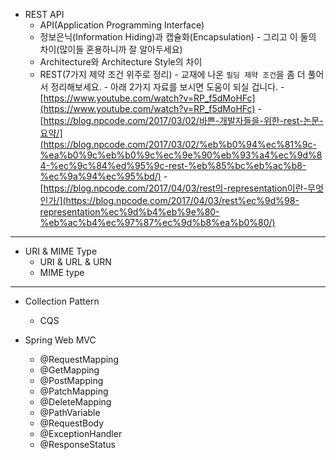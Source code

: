 - REST API
	- API(Application Programming Interface)
	- 정보은닉(Information Hiding)과 캡슐화(Encapsulation)
			- 그리고 이 둘의 차이(많이들 혼용하니까 잘 알아두세요)
	- Architecture와 Architecture Style의 차이
	- REST(7가지 제약 조건 위주로 정리)
			- 교재에 나온 `필딩 제약 조건`을 좀 더 풀어서 정리해보세요.
			- 아래 2가지 자료를 보시면 도움이 되실 겁니다.
			- [https://www.youtube.com/watch?v=RP_f5dMoHFc](https://www.youtube.com/watch?v=RP_f5dMoHFc)
			- [https://blog.npcode.com/2017/03/02/바쁜-개발자들을-위한-rest-논문-요약/](https://blog.npcode.com/2017/03/02/%eb%b0%94%ec%81%9c-%ea%b0%9c%eb%b0%9c%ec%9e%90%eb%93%a4%ec%9d%84-%ec%9c%84%ed%95%9c-rest-%eb%85%bc%eb%ac%b8-%ec%9a%94%ec%95%bd/)
			- [https://blog.npcode.com/2017/04/03/rest의-representation이란-무엇인가/](https://blog.npcode.com/2017/04/03/rest%ec%9d%98-representation%ec%9d%b4%eb%9e%80-%eb%ac%b4%ec%97%87%ec%9d%b8%ea%b0%80/)
---

- URI & MIME Type
	- URI & URL & URN
	- MIME type
---

- Collection Pattern
	- CQS

- Spring Web MVC
	- @RequestMapping
    - @GetMapping
    - @PostMapping
    - @PatchMapping
    - @DeleteMapping
    - @PathVariable
	- @RequestBody
	- @ExceptionHandler
	- @ResponseStatus
